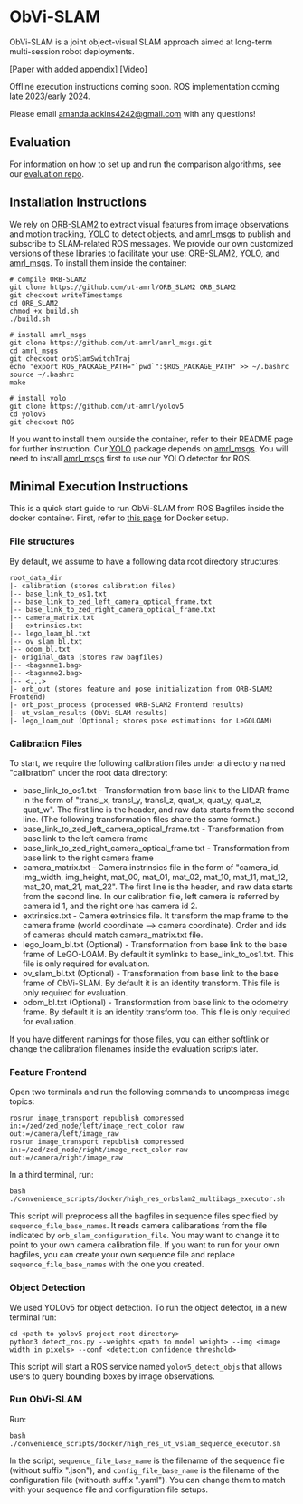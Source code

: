 # ObVi-SLAM
ObVi-SLAM is a joint object-visual SLAM approach aimed at long-term multi-session robot deployments. 

[[Paper with added appendix](https://arxiv.org/abs/2309.15268)] [[Video](https://youtu.be/quJOgnEdaZ0)]

Offline execution instructions coming soon. 
ROS implementation coming late 2023/early 2024. 

Please email amanda.adkins4242@gmail.com with any questions! 


## Evaluation
For information on how to set up and run the comparison algorithms, see our [evaluation repo](https://github.com/ut-amrl/ObVi-SLAM-Evaluation).

## Installation Instructions
<!-- TODO
- dockerfile version (recommended)
- native version -->

We rely on [ORB-SLAM2](https://github.com/raulmur/ORB_SLAM2) to extract visual features from image observations and motion tracking, [YOLO](https://github.com/ultralytics/yolov5) to detect objects, and [amrl_msgs](https://github.com/ut-amrl/amrl_msgs.git) to publish and subscribe to SLAM-related ROS messages. We provide our own customized versions of these libraries to facilitate your use: [ORB-SLAM2](https://github.com/ut-amrl/ORB_SLAM2), [YOLO](https://github.com/ut-amrl/yolov5), and [amrl_msgs](https://github.com/ut-amrl/amrl_msgs.git). To install them inside the container:
```
# compile ORB-SLAM2
git clone https://github.com/ut-amrl/ORB_SLAM2 ORB_SLAM2
git checkout writeTimestamps
cd ORB_SLAM2
chmod +x build.sh
./build.sh

# install amrl_msgs
git clone https://github.com/ut-amrl/amrl_msgs.git
cd amrl_msgs
git checkout orbSlamSwitchTraj
echo "export ROS_PACKAGE_PATH="`pwd`":$ROS_PACKAGE_PATH" >> ~/.bashrc
source ~/.bashrc
make

# install yolo
git clone https://github.com/ut-amrl/yolov5
cd yolov5
git checkout ROS
```
If you want to install them outside the container, refer to their README page for further instruction. Our [YOLO](https://github.com/ut-amrl/yolov5) package depends on [amrl_msgs](https://github.com/ut-amrl/amrl_msgs.git). You will need to install [amrl_msgs](https://github.com/ut-amrl/amrl_msgs.git) first to use our YOLO detector for ROS.

## Minimal Execution Instructions
<!-- TODO
- Explain files needed and their structure (intrinsics, extrinsics, visual features, bounding box (opt), images?,
- Explain how to run given these files -->
This is a quick start guide to run ObVi-SLAM from ROS Bagfiles inside the docker container. First, refer to [this page](https://github.com/ut-amrl/ros-noetic-docker/tree/ObViSLAMEvaluation) for Docker setup.

### File structures
By default, we assume to have a following data root directory structures:
```
root_data_dir
|- calibration (stores calibration files)
|-- base_link_to_os1.txt
|-- base_link_to_zed_left_camera_optical_frame.txt
|-- base_link_to_zed_right_camera_optical_frame.txt
|-- camera_matrix.txt
|-- extrinsics.txt
|-- lego_loam_bl.txt
|-- ov_slam_bl.txt
|-- odom_bl.txt
|- original_data (stores raw bagfiles)
|-- <baganme1.bag>
|-- <baganme2.bag>
|-- <...>
|- orb_out (stores feature and pose initialization from ORB-SLAM2 Frontend)
|- orb_post_process (processed ORB-SLAM2 Frontend results)
|- ut_vslam_results (ObVi-SLAM results)
|- lego_loam_out (Optional; stores pose estimations for LeGOLOAM)
```

### Calibration Files
To start, we require the following calibration files under a directory named "calibration" under the root data directory:
- base_link_to_os1.txt - Transformation from base link to the LIDAR frame in the form of "transl_x, transl_y, transl_z, quat_x, quat_y, quat_z, quat_w". The first line is the header, and raw data starts from the second line. (The following transformation files share the same format.)
- base_link_to_zed_left_camera_optical_frame.txt - Transformation from base link to the left camera frame
- base_link_to_zed_right_camera_optical_frame.txt - Transformation from base link to the right camera frame
- camera_matrix.txt - Camera instrinsics file in the form of "camera_id, img_width, img_height, mat_00, mat_01, mat_02, mat_10, mat_11, mat_12, mat_20, mat_21, mat_22". The first line is the header, and raw data starts from the second line. In our calibration file, left camera is referred by camera id 1, and the right one has camera id 2.
- extrinsics.txt - Camera extrinsics file. It transform the map frame to the camera frame (world coordinate --> camera coordinate). Order and ids of cameras should match camera_matrix.txt file.
- lego_loam_bl.txt (Optional) - Transformation from base link to the base frame of LeGO-LOAM. By default it symlinks to base_link_to_os1.txt. This file is only required for evaluation.
- ov_slam_bl.txt (Optional) - Transformation from base link to the base frame of ObVi-SLAM. By default it is an identity transform. This file is only required for evaluation.
- odom_bl.txt (Optional) - Transformation from base link to the odometry frame. By default it is an identity transform too. This file is only required for evaluation.

If you have different namings for those files, you can either softlink or change the calibration filenames inside the evaluation scripts later.

<!-- ## Results from ROS bag sequence
TODO (Taijing, start here)
- Explain how to preprocess rosbag to get the data needed for minimal execution above -->
### Feature Frontend
Open two terminals and run the following commands to uncompress image topics:
```
rosrun image_transport republish compressed in:=/zed/zed_node/left/image_rect_color raw  out:=/camera/left/image_raw
rosrun image_transport republish compressed in:=/zed/zed_node/right/image_rect_color raw out:=/camera/right/image_raw
```
In a third terminal, run:
```
bash ./convenience_scripts/docker/high_res_orbslam2_multibags_executor.sh
```
This script will preprocess all the bagfiles in sequence files specified by `sequence_file_base_names`. It reads camera calibarations from the file indicated by `orb_slam_configuration_file`. You may want to change it to point to your own camera calibration file. If you want to run for your own bagfiles, you can create your own sequence file and replace `sequence_file_base_names` with the one you created.

### Object Detection
We used YOLOv5 for object detection. To run the object detector, in a new terminal run:
```
cd <path to yolov5 project root directory>
python3 detect_ros.py --weights <path to model weight> --img <image width in pixels> --conf <detection confidence threshold>
```
This script will start a ROS service named `yolov5_detect_objs` that allows users to query bounding boxes by image observations. 

### Run ObVi-SLAM
Run:
```
bash ./convenience_scripts/docker/high_res_ut_vslam_sequence_executor.sh
```
In the script, `sequence_file_base_name` is the filename of the sequence file (without suffix ".json"), and `config_file_base_name` is the filename of the configuration file (withouth suffix ".yaml"). You can change them to match with your sequence file and configuration file setups.


<!-- ## Configuration File Guide
TODO 
- Explain how to modify configuration file -- which parameters will someone need to modify for different environment, (lower priority): explain each of the parameters in the config file

## Evaluation
For our experiments, we used [YOLOv5](https://github.com/ut-amrl/yolov5/tree/ROS) (based on [this repo](https://github.com/ultralytics/yolov5)) with [this model](https://drive.google.com/file/d/15xv-Se991Pzes7R3KfyPBkuSQ7TeCb1T/view?usp=sharing). 

We used detections with labels 'lamppost', 'treetrunk', 'bench', and 'trashcan' with [this configuration file](https://github.com/ut-amrl/ObVi-SLAM/blob/main/config/base7a_1_fallback_a_2.json). 

Please contact us if you would like to obtain the videos on which we performed the evaluation. 

## TODOs
- Add installation instructions
- Add offline execution instructions

